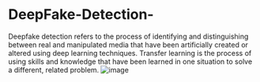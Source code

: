 # DeepFake-Detection-
Deepfake detection refers to the process of identifying and distinguishing between real and manipulated media that have been artificially created or altered using deep learning techniques.
Transfer learning is the process of using skills and knowledge that have been learned in one situation to solve a different, related problem.
![image](https://github.com/AmitkSamanta1/DeepFake-Detection-/assets/112770252/9b126aad-c472-491d-bae7-42002bd66495)
